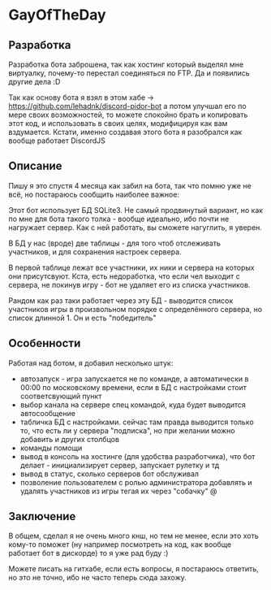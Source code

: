# GayOfTheDay


## Разработка
Разработка бота заброшена, так как хостинг который выделял мне виртуалку, почему-то перестал соединяться по FTP. Да и появились другие дела :D

Так как основу бота я взял в этом хабе -> https://github.com/lehadnk/discord-pidor-bot а потом улучшал его по мере своих возможностей, то можете спокойно брать и копировать этот код, и использовать в своих целях, модифицируя как вам вздумается. Кстати, именно создавая этого бота я разобрался как вообще работает DiscordJS


## Описание
Пишу я это спустя 4 месяца как забил на бота, так что помню уже не всё, но постараюсь сообщить наиболее важное:

Этот бот использует БД SQLite3. Не самый продвинутый вариант, но как по мне для бота такого толка - вообще идеально, ибо почти не нагружает сервер. Как с ней работать, вы сможете нагуглить, я уверен.

В БД у нас (вроде) две таблицы - для того чтоб отслеживать участников, и для сохранения настроек сервера.

В первой таблице лежат все участники, их ники и сервера на которых они присутсвуют. Кста, есть недоработка, что если чел выходит с сервера, не покинув игру - бот не удаляет его из списка участников.

Рандом как раз таки работает через эту БД - выводится список участников игры в произвольном порядке с определённого сервера, но список длинной 1. Он и есть "победитель"


## Особенности
Работая над ботом, я добавил несколько штук:
* автозапуск - игра запускается не по команде, а автоматически в 00:00 по московскому времени, если в БД с настройками стоит соответсвующий пункт
* выбор канала на сервере спец командой, куда будет выводится автосообщение
* табличка БД с настройками. сейчас там правда выводится только то, что есть ли у сервера "подписка", но при желании можно добавить и других столбцов
* команды помощи
* вывод в консоль на хостинге (для удобства разработчика), что бот делает - инициализирует сервер, запускает рулетку и тд
* вывод в статус, сколько серверов бот обслуживал
* позволение пользователем с ролью администратора добавлять и удалять участников из игры тегая их через "собачку" @

## Заключение

В общем, сделал я не очень много кнш, но тем не менее, если это хоть кому-то поможет (ну например посмотреть на код, как вообще работает бот в дискорде) то я уже рад буду :)

Можете писать на гитхабе, если есть вопросы, я постараюсь ответить, но это не точно, ибо не часто теперь сюда захожу.
